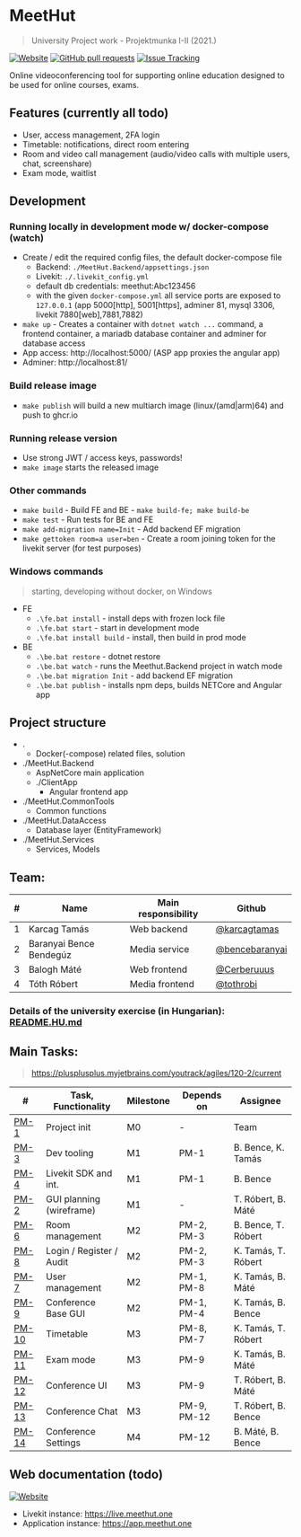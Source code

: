 # MeetHut

> University Project work - Projektmunka I-II (2021.)

[![Website](https://img.shields.io/badge/Website-informational?style=for-the-badge)](https://meethut.one)
[![GitHub pull requests](https://img.shields.io/github/issues-pr-raw/sze-plusplusplus/projektmunka?style=for-the-badge)](https://github.com/sze-plusplusplus/projektmunka/pulls)
[![Issue Tracking](https://img.shields.io/badge/YouTrack-Board-blue?style=for-the-badge)](https://plusplusplus.myjetbrains.com/youtrack/agiles/120-2/current)

Online videoconferencing tool for supporting online education designed to be used for online courses, exams.

## Features (currently all todo)

- User, access management, 2FA login
- Timetable: notifications, direct room entering
- Room and video call management (audio/video calls with multiple users, chat, screenshare)
- Exam mode, waitlist

## Development

### Running locally in development mode w/ docker-compose (watch)

- Create / edit the required config files, the default docker-compose file
  - Backend: `./MeetHut.Backend/appsettings.json`
  - Livekit: `./.livekit_config.yml`
  - default db credentials: meethut:Abc123456
  - with the given `docker-compose.yml` all service ports are exposed to `127.0.0.1` (app 5000[http], 5001[https], adminer 81, mysql 3306, livekit 7880[web],7881,7882)
- `make up` - Creates a container with `dotnet watch ...` command, a frontend container, a mariadb database container and adminer for database access
- App access: http://localhost:5000/ (ASP app proxies the angular app)
- Adminer: http://localhost:81/

### Build release image

- `make publish` will build a new multiarch image (linux/(amd|arm)64) and push to ghcr.io

### Running release version

- Use strong JWT / access keys, passwords!
- `make image` starts the released image

### Other commands

- `make build` - Build FE and BE - `make build-fe; make build-be`
- `make test` - Run tests for BE and FE
- `make add-migration name=Init` - Add backend EF migration
- `make gettoken room=a user=ben` - Create a room joining token for the livekit server (for test purposes)

### Windows commands

> starting, developing without docker, on Windows

- FE
  - `.\fe.bat install` - install deps with frozen lock file
  - `.\fe.bat start` - start in development mode
  - `.\fe.bat install build` - install, then build in prod mode
- BE
  - `.\be.bat restore` - dotnet restore
  - `.\be.bat watch` - runs the Meethut.Backend project in watch mode
  - `.\be.bat migration Init` - add backend EF migration
  - `.\be.bat publish` - installs npm deps, builds NETCore and Angular app

## Project structure

- .
  - Docker(-compose) related files, solution
- ./MeetHut.Backend
  - AspNetCore main application
  - ./ClientApp
    - Angular frontend app
- ./MeetHut.CommonTools
  - Common functions
- ./MeetHut.DataAccess
  - Database layer (EntityFramework)
- ./MeetHut.Services
  - Services, Models

## Team:

| #   | Name                    | Main responsibility | Github                                             |
| --- | ----------------------- | ------------------- | -------------------------------------------------- |
| 1   | Karcag Tamás            | Web backend         | [@karcagtamas](https://github.com/karcagtamas)     |
| 2   | Baranyai Bence Bendegúz | Media service       | [@bencebaranyai](https://github.com/bencebaranyai) |
| 3   | Balogh Máté             | Web frontend        | [@Cerberuuus](https://github.com/Cerberuuus)       |
| 4   | Tóth Róbert             | Media frontend      | [@tothrobi](https://github.com/tothrobi)           |

### Details of the university exercise (in Hungarian): [README.HU.md](README.HU.md)

## Main Tasks:

> https://plusplusplus.myjetbrains.com/youtrack/agiles/120-2/current

| #                                                                  | Task, Functionality      | Milestone | Depends on  | Assignee            |
| ------------------------------------------------------------------ | ------------------------ | --------- | ----------- | ------------------- |
| [PM-1](https://plusplusplus.myjetbrains.com/youtrack/issue/PM-1)   | Project init             | M0        | -           | Team                |
| [PM-3](https://plusplusplus.myjetbrains.com/youtrack/issue/PM-3)   | Dev tooling              | M1        | PM-1        | B. Bence, K. Tamás  |
| [PM-4](https://plusplusplus.myjetbrains.com/youtrack/issue/PM-4)   | Livekit SDK and int.     | M1        | PM-1        | B. Bence            |
| [PM-2](https://plusplusplus.myjetbrains.com/youtrack/issue/PM-2)   | GUI planning (wireframe) | M1        | -           | T. Róbert, B. Máté  |
| [PM-6](https://plusplusplus.myjetbrains.com/youtrack/issue/PM-6)   | Room management          | M2        | PM-2, PM-3  | B. Bence, T. Róbert |
| [PM-8](https://plusplusplus.myjetbrains.com/youtrack/issue/PM-8)   | Login / Register / Audit | M2        | PM-2, PM-3  | K. Tamás, T. Róbert |
| [PM-7](https://plusplusplus.myjetbrains.com/youtrack/issue/PM-7)   | User management          | M2        | PM-1, PM-8  | K. Tamás, B. Máté   |
| [PM-9](https://plusplusplus.myjetbrains.com/youtrack/issue/PM-9)   | Conference Base GUI      | M2        | PM-1, PM-4  | K. Tamás, B. Bence  |
| [PM-10](https://plusplusplus.myjetbrains.com/youtrack/issue/PM-10) | Timetable                | M3        | PM-8, PM-7  | K. Tamás, T. Róbert |
| [PM-11](https://plusplusplus.myjetbrains.com/youtrack/issue/PM-11) | Exam mode                | M3        | PM-9        | K. Tamás, B. Máté   |
| [PM-12](https://plusplusplus.myjetbrains.com/youtrack/issue/PM-12) | Conference UI            | M3        | PM-9        | T. Róbert, B. Máté  |
| [PM-13](https://plusplusplus.myjetbrains.com/youtrack/issue/PM-13) | Conference Chat          | M3        | PM-9, PM-12 | T. Róbert, B. Bence |
| [PM-14](https://plusplusplus.myjetbrains.com/youtrack/issue/PM-14) | Conference Settings      | M4        | PM-12       | B. Máté, B. Bence   |

## Web documentation (todo)

[![Website](https://img.shields.io/badge/Website-informational?style=for-the-badge)](https://meethut.one)

- Livekit instance: https://live.meethut.one
- Application instance: https://app.meethut.one
